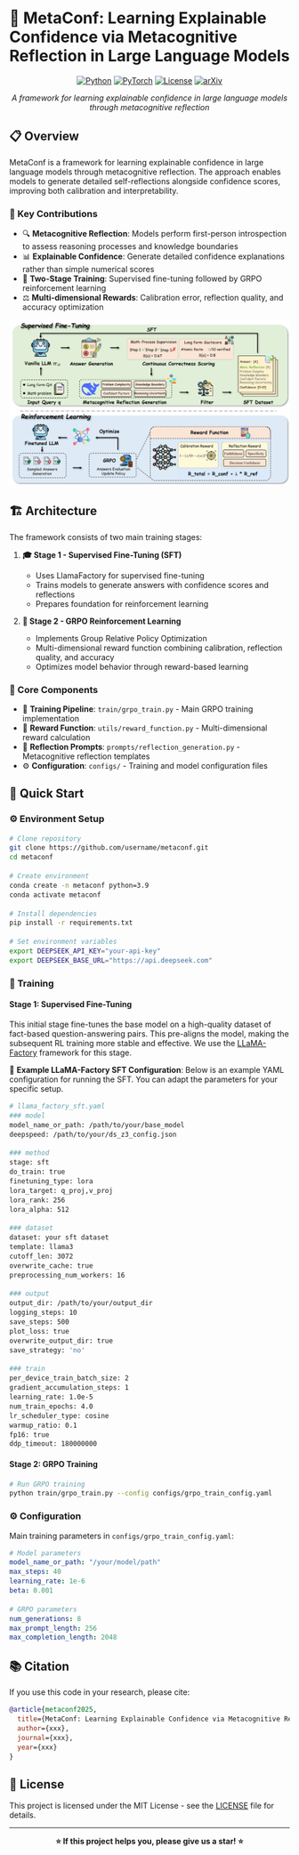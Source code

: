 # 🧠 MetaConf: Learning Explainable Confidence via Metacognitive Reflection in Large Language Models

<div align="center">

[![Python](https://img.shields.io/badge/Python-3.9+-blue.svg)](https://www.python.org/downloads/)
[![PyTorch](https://img.shields.io/badge/PyTorch-2.0+-red.svg)](https://pytorch.org/)
[![License](https://img.shields.io/badge/License-MIT-green.svg)](LICENSE)
[![arXiv](https://img.shields.io/badge/arXiv-XXXX.XXXXX-b31b1b.svg)](https://arxiv.org/abs/XXXX.XXXXX)

*A framework for learning explainable confidence in large language models through metacognitive reflection*

</div>

## 📋 Overview

MetaConf is a framework for learning explainable confidence in large language models through metacognitive reflection. The approach enables models to generate detailed self-reflections alongside confidence scores, improving both calibration and interpretability.

### 🎯 Key Contributions

- 🔍 **Metacognitive Reflection**: Models perform first-person introspection to assess reasoning processes and knowledge boundaries
- 📊 **Explainable Confidence**: Generate detailed confidence explanations rather than simple numerical scores
- 🚀 **Two-Stage Training**: Supervised fine-tuning followed by GRPO reinforcement learning
- ⚖️ **Multi-dimensional Rewards**: Calibration error, reflection quality, and accuracy optimization

![MetaConf Architecture](figures/Metaconf.jpg)

## 🏗️ Architecture

The framework consists of two main training stages:

1. **🎓 Stage 1 - Supervised Fine-Tuning (SFT)**
   - Uses LlamaFactory for supervised fine-tuning
   - Trains models to generate answers with confidence scores and reflections
   - Prepares foundation for reinforcement learning

2. **🤖 Stage 2 - GRPO Reinforcement Learning**
   - Implements Group Relative Policy Optimization
   - Multi-dimensional reward function combining calibration, reflection quality, and accuracy
   - Optimizes model behavior through reward-based learning

### 🔧 Core Components

- 🚀 **Training Pipeline**: `train/grpo_train.py` - Main GRPO training implementation
- 🎯 **Reward Function**: `utils/reward_function.py` - Multi-dimensional reward calculation
- 💭 **Reflection Prompts**: `prompts/reflection_generation.py` - Metacognitive reflection templates
- ⚙️ **Configuration**: `configs/` - Training and model configuration files

## 🚀 Quick Start

### ⚙️ Environment Setup

```bash
# Clone repository
git clone https://github.com/username/metaconf.git
cd metaconf

# Create environment
conda create -n metaconf python=3.9
conda activate metaconf

# Install dependencies
pip install -r requirements.txt

# Set environment variables
export DEEPSEEK_API_KEY="your-api-key"
export DEEPSEEK_BASE_URL="https://api.deepseek.com"
```

### 🎯 Training

#### Stage 1: Supervised Fine-Tuning

This initial stage fine-tunes the base model on a high-quality dataset of fact-based question-answering pairs. This pre-aligns the model, making the subsequent RL training more stable and effective. We use the [LLaMA-Factory](https://github.com/hiyouga/LLaMA-Factory) framework for this stage.

📝 **Example LLaMA-Factory SFT Configuration**: Below is an example YAML configuration for running the SFT. You can adapt the parameters for your specific setup.
```bash
# llama_factory_sft.yaml
### model
model_name_or_path: /path/to/your/base_model 
deepspeed: /path/to/your/ds_z3_config.json

### method
stage: sft
do_train: true
finetuning_type: lora
lora_target: q_proj,v_proj
lora_rank: 256
lora_alpha: 512

### dataset
dataset: your sft dataset  
template: llama3
cutoff_len: 3072
overwrite_cache: true
preprocessing_num_workers: 16

### output
output_dir: /path/to/your/output_dir 
logging_steps: 10
save_steps: 500
plot_loss: true
overwrite_output_dir: true
save_strategy: 'no'

### train
per_device_train_batch_size: 2
gradient_accumulation_steps: 1
learning_rate: 1.0e-5
num_train_epochs: 4.0
lr_scheduler_type: cosine
warmup_ratio: 0.1
fp16: true
ddp_timeout: 180000000
```

#### Stage 2: GRPO Training

```bash
# Run GRPO training
python train/grpo_train.py --config configs/grpo_train_config.yaml
```

### ⚙️ Configuration

Main training parameters in `configs/grpo_train_config.yaml`:

```yaml
# Model parameters
model_name_or_path: "/your/model/path"
max_steps: 40
learning_rate: 1e-6
beta: 0.001

# GRPO parameters
num_generations: 8
max_prompt_length: 256
max_completion_length: 2048
```

## 📚 Citation

If you use this code in your research, please cite:

```bibtex
@article{metaconf2025,
  title={MetaConf: Learning Explainable Confidence via Metacognitive Reflection in Large Language Models},
  author={xxx},
  journal={xxx},
  year={xxx}
}
```

## 📄 License

This project is licensed under the MIT License - see the [LICENSE](LICENSE) file for details.

---

<div align="center">

**⭐ If this project helps you, please give us a star! ⭐**

</div>
